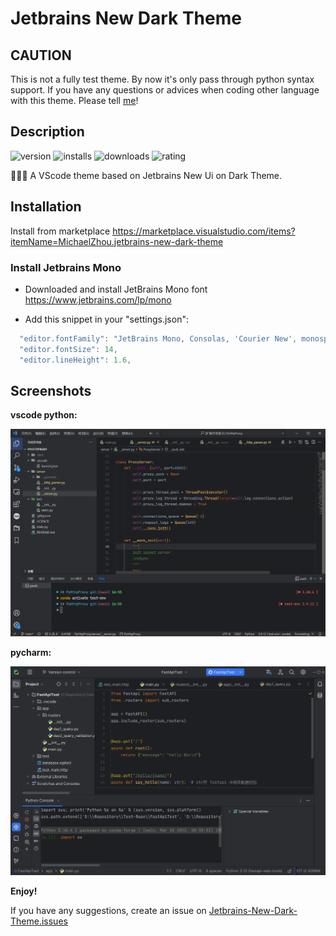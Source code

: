 # Jetbrains New Dark Theme

## CAUTION

This is not a fully test theme. By now it's only pass through python syntax support. If you have any questions or advices when coding other language with this theme. Please tell [me](https://github.com/Michaelzhouisnotwhite/Jetbrains-New-Dark-Theme/issues)!

## Description

![version](https://vsmarketplacebadge.apphb.com/version/MichaelZhou.jetbrains-new-dark-theme.svg)
![installs](https://vsmarketplacebadge.apphb.com/installs/MichaelZhou.jetbrains-new-dark-theme.svg)
![downloads](https://vsmarketplacebadge.apphb.com/downloads/MichaelZhou.jetbrains-new-dark-theme.svg)
![rating](https://vsmarketplacebadge.apphb.com/rating-star/MichaelZhou.jetbrains-new-dark-theme.svg)

🚀🚀🚀 A VScode theme based on Jetbrains New Ui on Dark Theme.

<!-- ## Syntax Support

- Python
- Javascript
- TypeScript
- React, Vue
- HTML
- Markdown
- JSON
- CSS, SCSS
- Dockerfile
- Go
- More and more... -->

## Installation

Install from marketplace <https://marketplace.visualstudio.com/items?itemName=MichaelZhou.jetbrains-new-dark-theme>

### Install Jetbrains Mono

- Downloaded and install JetBrains Mono font <https://www.jetbrains.com/lp/mono>

- Add this snippet in your "settings.json":

```js
  "editor.fontFamily": "JetBrains Mono, Consolas, 'Courier New', monospace",
  "editor.fontSize": 14,
  "editor.lineHeight": 1.6,
```

## Screenshots

<!-- **The origin screenshot:**

![origin](.github/origin.png)

**Vscode with Jetbrain Fleet🚀**

![fleet](.github/python-screenshots.png)

Screenshot of vue.js

![gif1](.github/workspace-gif.gif)

Screenshot of python -->

**vscode python:**

![python-screenshots](.github/python-screenshots.png)

**pycharm:**

![pycharm](.github/pycharm01.png)

**Enjoy!**

If you have any suggestions, create an issue on [Jetbrains-New-Dark-Theme.issues](https://github.com/Michaelzhouisnotwhite/Jetbrains-New-Dark-Theme/issues)

